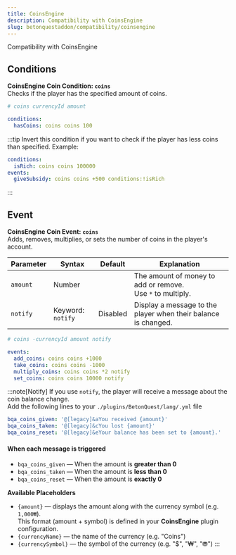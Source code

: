 ```yaml
---
title: CoinsEngine
description: Compatibility with CoinsEngine
slug: betonquestaddon/compatibility/coinsengine
---
```


Compatibility with CoinsEngine

## **Conditions**
**CoinsEngine Coin Condition: `coins`**\
Checks if the player has the specified amount of coins.

```yaml
# coins currencyId amount

conditions:
  hasCoins: coins coins 100
```

:::tip
Invert this condition if you want to check if the player has less coins than specified. Example:

```yaml
conditions:
  isRich: coins coins 100000
events:
  giveSubsidy: coins coins +500 conditions:!isRich
```
:::

## **Event**
**CoinsEngine Coin Event: `coins`**\
Adds, removes, multiplies, or sets the number of coins in the player's account.

| Parameter | Syntax            | Default  | Explanation                                                    |
|-----------|-------------------|----------|----------------------------------------------------------------|
| `amount`  | Number            |          | The amount of money to add or remove.<br> Use `*` to multiply. |
| `notify`  | Keyword: `notify` | Disabled | Display a message to the player when their balance is changed. |

```yaml
# coins -currencyId amount notify

events:
  add_coins: coins coins +1000
  take_coins: coins coins -1000
  multiply_coins: coins coins *2 notify
  set_coins: coins coins 10000 notify
```

:::note[Notify]
If you use `notify`, the player will receive a message about the coin balance change.\
Add the following lines to your `./plugins/BetonQuest/lang/.yml` file

```yaml
bqa_coins_given: '@[legacy]&aYou received {amount}'
bqa_coins_taken: '@[legacy]&cYou lost {amount}'
bqa_coins_reset: '@[legacy]&eYour balance has been set to {amount}.'
``` 
#### When each message is triggered
* `bqa_coins_given` — When the amount is **greater than 0**
* `bqa_coins_taken` — When the amount is **less than 0**
* `bqa_coins_reset` — When the amount is **exactly 0**

**Available Placeholders**

* `{amount}` — displays the amount along with the currency symbol (e.g. `1,000₩`). <br>
This format (amount + symbol) is defined in your **CoinsEngine** plugin configuration.
* `{currencyName}` — the name of the currency (e.g. "Coins")
* `{currencySymbol}` — the symbol of the currency (e.g. "$", "₩", "⛃")
:::